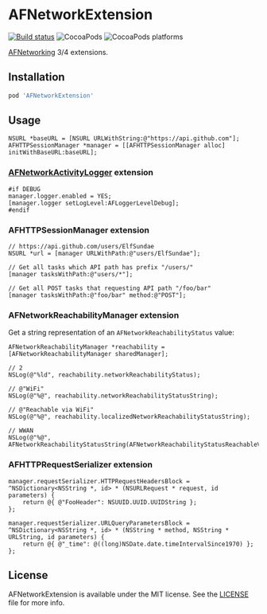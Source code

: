 # AFNetworkExtension

[![Build status](https://github.com/ElfSundae/AFNetworkExtension/workflows/Build/badge.svg)](https://github.com/ElfSundae/AFNetworkExtension/actions?query=workflow%3ABuild)
![CocoaPods](https://img.shields.io/cocoapods/v/AFNetworkExtension)
![CocoaPods platforms](https://img.shields.io/cocoapods/p/AFNetworkExtension)

[AFNetworking](https://github.com/AFNetworking/AFNetworking) 3/4 extensions.

## Installation

```ruby
pod 'AFNetworkExtension'
```

## Usage

```objc
NSURL *baseURL = [NSURL URLWithString:@"https://api.github.com"];
AFHTTPSessionManager *manager = [[AFHTTPSessionManager alloc] initWithBaseURL:baseURL];
```

### [AFNetworkActivityLogger](https://github.com/AFNetworking/AFNetworkActivityLogger) extension

```objc
#if DEBUG
manager.logger.enabled = YES;
[manager.logger setLogLevel:AFLoggerLevelDebug];
#endif
```

### AFHTTPSessionManager extension

```objc
// https://api.github.com/users/ElfSundae
NSURL *url = [manager URLWithPath:@"users/ElfSundae"];

// Get all tasks which API path has prefix "/users/"
[manager tasksWithPath:@"users/*"];

// Get all POST tasks that requesting API path "/foo/bar"
[manager tasksWithPath:@"foo/bar" method:@"POST"];
```

### AFNetworkReachabilityManager extension

Get a string representation of an `AFNetworkReachabilityStatus` value:

```objc
AFNetworkReachabilityManager *reachability = [AFNetworkReachabilityManager sharedManager];

// 2
NSLog(@"%ld", reachability.networkReachabilityStatus);

// @"WiFi"
NSLog(@"%@", reachability.networkReachabilityStatusString);

// @"Reachable via WiFi"
NSLog(@"%@", reachability.localizedNetworkReachabilityStatusString);

// WWAN
NSLog(@"%@", AFNetworkReachabilityStatusString(AFNetworkReachabilityStatusReachableViaWWAN));
```

### AFHTTPRequestSerializer extension

```objc
manager.requestSerializer.HTTPRequestHeadersBlock = ^NSDictionary<NSString *, id> * (NSURLRequest * request, id parameters) {
    return @{ @"FooHeader": NSUUID.UUID.UUIDString };
};

manager.requestSerializer.URLQueryParametersBlock = ^NSDictionary<NSString *, id> * (NSString * method, NSString * URLString, id parameters) {
    return @{ @"_time": @((long)NSDate.date.timeIntervalSince1970) };
};
```

## License

AFNetworkExtension is available under the MIT license. See the [LICENSE](LICENSE) file for more info.
